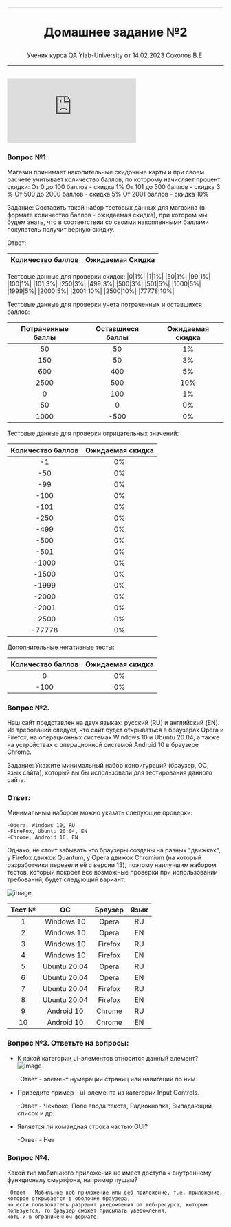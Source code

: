 _________________________________________________________________

# <p align="center">Домашнее задание №2</p>

<p align="center">Ученик курса QA Ylab-University от 14.02.2023 Соколов В.Е.</p>

__________________________________________________________________	
![progress](http://www.yarntomato.com/percentbarmaker/button.php?barPosition=100&leftFill=%23FF0000 "progress")
---

### Вопрос №1.
Магазин принимает накопительные скидочные карты и при своем расчете учитывает количество баллов, по которому начисляет процент скидки: От 0 до 100 баллов - скидка 1% От 101 до 500 баллов - скидка 3 % От 500 до 2000 баллов - скидка 5% От 2001 баллов - скидка 10%

Задание: Составить такой набор тестовых данных для магазина (в формате количество баллов - ожидаемая скидка), при котором мы будем знать, что в соответствии со своими накопленными баллами покупатель получит верную скидку.

Ответ:
  
  |Количество баллов|Ожидаемая Скидка|
  |:---:|:---:|
  Тестовые данные для проверки скидок:
  |0|1%|
  |1|1%|
  |50|1%|
  |99|1%|
  |100|1%|
  |101|3%|
  |250|3%|
  |499|3%|
  |500|3%|
  |501|5%|
  |1000|5%|
  |1999|5%|
  |2000|5%|
  |2001|10%|
  |2500|10%|
  |77778|10%|

Тестовые данные для проверки учета потраченных и оставшихся баллов:

|Потраченные баллы|Оставшиеся баллы|Ожидаемая скидка
|:--:|:--:|:---:|
|50|50|1%|
|150|50|3%|
|600|400|5%|
|2500|500|10%|
|0|100|1%|
|50|0|0%|
|1000|-500|0%|  
  

Тестовые данные для проверки отрицательных значений:

|Количество баллов|Ожидаемая скидка|
|:---:|:---:|
|-1|0%|
|-50|0%|
|-99|0%|
|-100|0%|
|-101|0%|
|-250|0%|
|-499|0%|
|-500|0%|
|-501|0%|
|-1000|0%|
|-1500|0%|
|-1999|0%|
|-2000|0%|
|-2001|0%|
|-2500|0%|
|-77778|0%|

Дополнительные негативные тесты:

|Количество баллов|Ожидаемая скидка|
|:--:|:--:|
|0|0%|
|-100|0%|

### Вопрос №2. 
Наш сайт представлен на двух языках: русский (RU) и английский (EN). Из требований следует, что сайт будет открываться в браузерах Opera и Firefox, на операционных системах Windows 10 и Ubuntu 20.04, а также на устройствах с операционной системой Android 10 в браузере Chrome.

Задание: Укажите минимальный набор конфигураций (браузер, ОС, язык сайта), который вы бы использовали для тестирования данного сайта.

### Ответ: 
  
  Минимальным набором можно указать следующие проверки:
  
    -Opera, Windows 10, RU
    -FireFox, Ubuntu 20.04, EN
    -Chrome, Android 10, EN
  
  Однако, не стоит забывать что браузеры созданы на разных "движках", у Firefox движок Quantum, у Opera движок Chromium (на который разработчики перевели её с версии 13), поэтому наилучшим набором тестов, который покроет все возможные проверки при использовании требований, будет следующий вариант:
  
![image](https://github.com/Sokolovvitek/HomeWork/assets/11587318/43156d98-215f-4b59-ab35-51a77936b038)

|Тест №|ОС|Браузер|Язык|
|:--:|:--:|:--:|:--:|
|1|Windows 10|Opera|RU
|2|Windows 10|Opera|EN
|3|Windows 10|Firefox|RU
|4|Windows 10|Firefox|EN
|5|Ubuntu 20.04|Opera|RU
|6|Ubuntu 20.04|Opera|EN
|7|Ubuntu 20.04|Firefox|RU
|8|Ubuntu 20.04|Firefox|EN
|9|Android 10|Chrome|RU
|10|Android 10|Chrome|EN


### Вопрос №3. Ответьте на вопросы:

- К какой категории ui-элементов относится данный элемент? ![image](https://github.com/Sokolovvitek/HomeWork/assets/11587318/468f48ff-75e8-4f4d-803a-be2d2b804993)

    -Ответ - элемент нумерации страниц или навигации по ним

- Приведите пример - ui-элемента из категории Input Controls.

    -Ответ - Чекбокс, Поле ввода текста, Радиокнопка, Выпадающий список и др.
  
- Является ли командная строка частью GUI?

    -Ответ - Нет

### Вопрос №4. 

Какой тип мобильного приложения не имеет доступа к внутреннему функционалу смартфона, например пушам?

    -Ответ - Мобильное веб-приложение или веб-приложение, т.е. приложение, которое открывается в оболочке браузера, 
    но если пользователь разрешит уведомления от веб-ресурса, которым пользуется, то браузер сможет присылать уведомления,
    хоть и в ограниченном формате.
